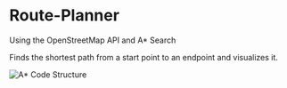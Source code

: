 # Route-Planner
Using the OpenStreetMap API and A* Search

Finds the shortest path from a start point to an endpoint and visualizes it.

![A* Code Structure](https://video.udacity-data.com/topher/2019/August/5d4a19a8_a-star-code-structure/a-star-code-structure.png)
